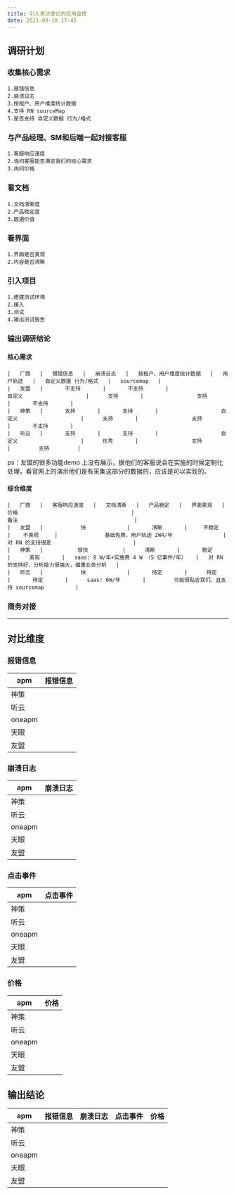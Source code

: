 ```yaml
---
title: 引入来访登记的应用监控
date: 2021-09-10 17:45
---
```

## 调研计划

### 收集核心需求
    1.报错信息
    2.崩溃日志
    3.按租户、用户维度统计数据
    4.支持 RN sourceMap
    5.是否支持 自定义数据 行为/格式
### 与产品经理、SM和后端一起对接客服
    1.客服响应速度
    2.询问客服能否满足我们的核心需求
    3.询问价格
### 看文档
    1.文档清晰度
    2.产品稳定度
    3.数据价值
### 看界面
    1.界面是否美观
    2.内容是否清晰
### 引入项目
    1.搭建测试环境
    2.接入
    3.测试
    4.输出测试报告
### 输出调研结论
#### 核心需求
```table
|   厂商   |   报错信息   |   崩溃日志   |   按租户、用户维度统计数据   |   用户轨迹   |   自定义数据 行为/格式   |   sourcemap   |   
|   友盟   |       不支持       |       不支持       |                    自定义                    |      支持       |                 支持                  |       不支持       |   
|   神策   |       支持       |       支持       |                    自定义                    |      支持       |                 支持                  |       不支持       |   
|   听云   |       支持       |       支持       |                    自定义                    |      优秀       |                 支持                  |         支持         |   
```
ps：友盟的很多功能demo 上没有展示，据他们的客服说会在实施的时候定制化处理，看官网上的演示他们是有采集这部分的数据的，应该是可以实现的。
#### 综合维度
```table
|   厂商   |   客服响应速度   |   文档清晰   |   产品稳定   |   界面美观   |                                    价格                                    |                                     备注                                     |   
|   友盟   |            快             |       清晰       |     不稳定     |    不美观     |               基础免费，用户轨迹 2W4/年                |                          对 RN 的支持很差                          |   
|   神策   |           很快           |      清晰       |       稳定       |      美观       |   saas: 8 W/年+实施费 4 W （5 亿事件/年）   |   对 RN 的支持好，分析能力很强大，偏重业务分析   |   
|   听云   |            快             |       待定       |      待定       |       待定       |      saas: 6W/年       |         功能很贴合我们，且支持 sourcemap          |   
```
### 商务对接

----------
## 对比维度

### 报错信息

|apm|报错信息|
|----| ---- |
|神策| |
|听云| | 
|oneapm| |
|天眼| |
|友盟| |

### 崩溃日志

|apm|崩溃日志|
|----| ---- |
|神策| |
|听云| | 
|oneapm| |
|天眼| |
|友盟| |

### 点击事件

|apm|点击事件|
|----| ---- |
|神策| |
|听云| | 
|oneapm| |
|天眼| |
|友盟| |

### 价格

|apm|价格|
|----| ---- |
|神策| |
|听云| | 
|oneapm| |
|天眼| |
|友盟| |

## 输出结论

|apm|报错信息|崩溃日志|点击事件|价格|
|----| ---- | ---- | ---- | ---- |
|神策| | | | |
|听云| | | | |
|oneapm| | | | |
|天眼| | | | |
|友盟| | | | |